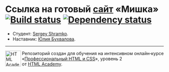 # Ссылка на готовый [сайт](https://shramkoweb.github.io/852139-mishka/) «Мишка» [![Build status][travis-image]][travis-url] [![Dependency status][dependency-image]][dependency-url]

* Студент: [Sergey Shramko](https://github.com/Shramkoweb).
* Наставник: [Юлия Бухвалова](https://github.com/yoksel).
---

<a href="https://htmlacademy.ru/intensive/adaptive"><img align="left" width="50" height="50" alt="HTML Academy" src="https://up.htmlacademy.ru/static/img/intensive/adaptive/logo-for-github-2.png"></a>

Репозиторий создан для обучения на интенсивном онлайн‑курсе «[Профессиональный HTML и CSS](https://htmlacademy.ru/intensive/adaptive)», уровень 2 от [HTML Academy](https://htmlacademy.ru).

[travis-image]: https://travis-ci.com/htmlacademy-adaptive/852139-mishka.svg?branch=master
[travis-url]: https://travis-ci.com/htmlacademy-adaptive/852139-mishka
[dependency-image]: https://david-dm.org/htmlacademy-adaptive/852139-mishka/dev-status.svg?style=flat-square
[dependency-url]: https://david-dm.org/htmlacademy-adaptive/852139-mishka?type=dev

